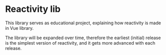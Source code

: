 # Reactivity lib

This library serves as educational project, explaining how reactivity is made in Vue library.

The library will be expanded over time, therefore the earliest (initial) release is the simplest version of reactivity, and it gets more advanced with each release.